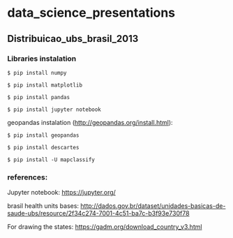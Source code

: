 # data_science_presentations

## Distribuicao_ubs_brasil_2013
### Libraries instalation

`$ pip install numpy `

`$ pip install matplotlib `

`$ pip install pandas `

`$ pip install jupyter notebook` 

geopandas instalation (http://geopandas.org/install.html):

`$ pip install geopandas `

`$ pip install descartes`

`$ pip install -U mapclassify`

### references:

Jupyter notebook: https://jupyter.org/

brasil health units bases:  http://dados.gov.br/dataset/unidades-basicas-de-saude-ubs/resource/2f34c274-7001-4c51-ba7c-b3f93e730f78

For drawing the states: https://gadm.org/download_country_v3.html 

